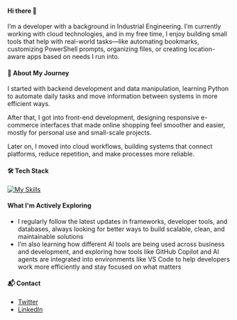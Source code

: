 #### Hi there 👋

I’m a developer with a background in Industrial Engineering. I’m currently working with cloud technologies, and in my free time, I enjoy building small tools that help with real-world tasks—like automating bookmarks, customizing PowerShell prompts, organizing files, or creating location-aware apps based on needs I run into.

#### 🚀 About My Journey

I started with backend development and data manipulation, learning Python to automate daily tasks and move information between systems in more efficient ways.

After that, I got into front-end development, designing responsive e-commerce interfaces that made online shopping feel smoother and easier, mostly for personal use and small-scale projects.

Later on, I moved into cloud workflows, building systems that connect platforms, reduce repetition, and make processes more reliable.

#### 🛠 Tech Stack


[![My Skills](https://skillicons.dev/icons?i=python,js,ts,react,nodejs,html,css,gcp,aws,azure)](https://skillicons.dev)


#### What I'm Actively Exploring

- I regularly follow the latest updates in frameworks, developer tools, and databases, always looking for better ways to build scalable, clean, and maintainable solutions  
- I’m also learning how different AI tools are being used across business and development, and exploring how tools like GitHub Copilot and AI agents are integrated into environments like VS Code to help developers work more efficiently and stay focused on what matters

#### 📬 Contact

- [Twitter](https://x.com/DavidJMoraesC)  
- [LinkedIn](https://linkedin.com/in/davidjmoraes)




<!--
**Proce2/Proce2** is a ✨ _special_ ✨ repository because its `README.md` (this file) appears on your GitHub profile.

Here are some ideas to get you started:

- 🔭 I’m currently working on ...
- 🌱 I’m currently learning ...
- 👯 I’m looking to collaborate on ...
- 🤔 I’m looking for help with ...
- 💬 Ask me about ...
- 📫 How to reach me: ...
- 😄 Pronouns: ...
- ⚡ Fun fact: ...
-->
